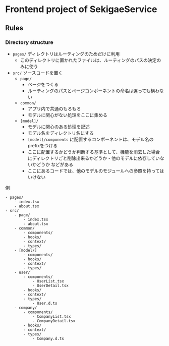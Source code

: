 # Frontend project of SekigaeService

## Rules

### Directory structure
- `pages/` ディレクトリはルーティングのためだけに利用
    - このディレクトリに置かれたファイルは、ルーティングのパスの決定のみに使う
- `src/` ソースコードを置く
    - `page/` 
        - ページをつくる
        - ルーティングのパスとページコンポーネントの命名は違っても構わない
    - `common/`
        - アプリ内で共通のもろもろ
        - モデルに関心がない処理をここに集める
    - `[model]/`
        - モデルに関心のある処理を記述
        - モデル名をディレクトリ名にする
        - `[model]/components` に配置するコンポーネントは、モデル名のprefixをつける
        - ここに配置するかどうか判断する基準として、機能を消去した場合にディレクトリごと削除出来るかどうか・他のモデルに依存していないかどうか などがある
        - ここにあるコードでは、他のモデルのモジュールへの参照を持ってはいけない
        <!-- TODO: 参照を制限する eslint rule -->

例
```
- pages/
    - index.tsx
    - about.tsx
- src/
    - page/
        - index.tsx
        - about.tsx
    - common/
        - components/
        - hooks/
        - context/
        - types/
    - [model/]
        - components/
        - hooks/
        - context/
        - types/
    - user/
        - components/
            - UserList.tsx
            - UserDetail.tsx
        - hooks/
        - context/
        - types/
            - User.d.ts
    - company/
        - components/
            - CompanyList.tsx
            - CompanyDetail.tsx
        - hooks/
        - context/
        - types/
            - Company.d.ts
```